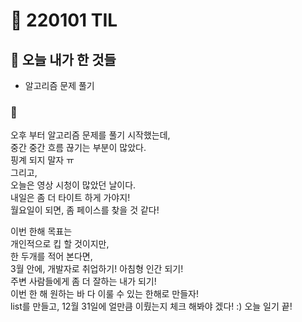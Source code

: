 # :rocket: 220101 TIL

## :seedling: 오늘 내가 한 것들

- 알고리즘 문제 풀기

### :muscle:

오후 부터 알고리즘 문제를 풀기 시작했는데,  
중간 중간 흐름 끊기는 부분이 많았다.  
핑계 되지 말자 ㅠ  
그리고,  
오늘은 영상 시청이 많았던 날이다.  
내일은 좀 더 타이트 하게 가야지!  
월요일이 되면, 좀 페이스를 찾을 것 같다!

이번 한해 목표는  
개인적으로 킵 할 것이지만,  
한 두개를 적어 본다면,  
3월 안에, 개발자로 취업하기!
아침형 인간 되기!  
주변 사람들에게 좀 더 잘하는 내가 되기!  
이번 한 해 원하는 바 다 이룰 수 있는 한해로 만들자!  
list를 만들고, 12월 31일에 얼만큼 이뤘는지 체크 해봐야 겠다! :)
오늘 일기 끝!
